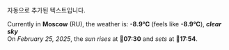 
자동으로 추가된 텍스트입니다.

<!--START_SECTION:weather:moscow-->
Currently in **Moscow** (RU), the weather is: **-8.9°C** (feels like **-8.9°C**), ***clear sky***<br/>
On *February 25, 2025*, the *sun rises* at 🌅**07:30** and *sets* at 🌇**17:54**.
<!--END_SECTION:weather-->
